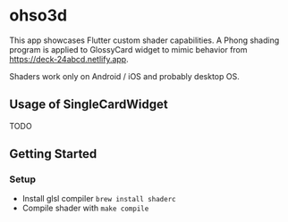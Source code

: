 # ohso3d

This app showcases Flutter custom shader capabilities. A Phong shading program is applied to 
GlossyCard widget to mimic behavior from https://deck-24abcd.netlify.app.

Shaders work only on Android / iOS and probably desktop OS.

## Usage of SingleCardWidget

TODO

## Getting Started

### Setup
- Install glsl compiler `brew install shaderc`
- Compile shader with `make compile`

